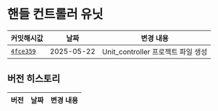 # 핸들 컨트롤러 유닛

| 커밋해시값 | 날짜         | 변경 내용 |
|----------|--------------|-----------|
| [`4fce359`](https://github.com/YeonsuJ/Car_control_project/commit/4fce359261424681753464619c7e2628c30c1720) | 2025-05-22 | Unit_controller 프로젝트 파일 생성 |


## 버전 히스토리
| 버전 | 날짜         | 변경 내용 |
|----------|--------------|-----------|
